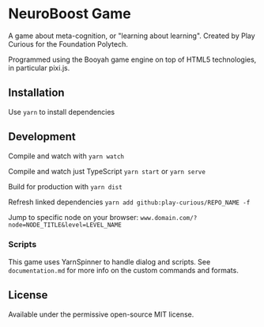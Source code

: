 # NeuroBoost Game

A game about meta-cognition, or "learning about learning". Created by Play Curious for the Foundation Polytech.

Programmed using the Booyah game engine on top of HTML5 technologies, in particular pixi.js.

## Installation

Use `yarn` to install dependencies

## Development

Compile and watch with `yarn watch`

Compile and watch just TypeScript `yarn start` or `yarn serve`

Build for production with `yarn dist`

Refresh linked dependencies `yarn add github:play-curious/REPO_NAME -f`

Jump to specific node on your browser: `www.domain.com/?node=NODE_TITLE&level=LEVEL_NAME`

### Scripts

This game uses YarnSpinner to handle dialog and scripts. See `documentation.md` for more info on the custom commands and formats.

## License

Available under the permissive open-source MIT license.

